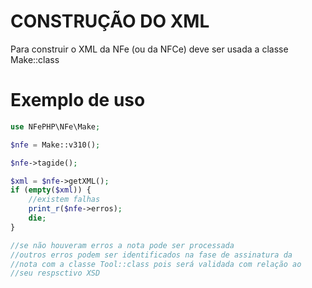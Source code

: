 # CONSTRUÇÃO DO XML

Para construir o XML da NFe (ou da NFCe) deve ser usada a classe Make::class


# Exemplo de uso

```php
use NFePHP\NFe\Make;

$nfe = Make::v310();

$nfe->tagide();

$xml = $nfe->getXML();
if (empty($xml)) {
    //existem falhas
    print_r($nfe->erros);
    die;
}

//se não houveram erros a nota pode ser processada
//outros erros podem ser identificados na fase de assinatura da 
//nota com a classe Tool::class pois será validada com relação ao
//seu respsctivo XSD

```


